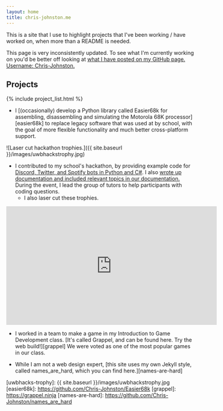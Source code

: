 ```yaml
---
layout: home
title: chris-johnston.me
---
```


This is a site that I use to highlight projects that I've been working / have
worked on, when more than a README is needed.

This page is very inconsistently updated. To see what I'm currently working on
you'd be better off looking at
[what I have posted on my GitHub page. Username: Chris-Johnston.][cjgithub]

## Projects

{% include project_list.html %}

  - I [(occasionally) develop a Python library called Easier68k for assembling, disassembling and simulating the Motorola 68K processor][easier68k] to replace legacy software that was used at by school, with the goal of more flexible
  functionality and much better cross-platform support.
 
![Laser cut hackathon trophies.]({{ site.baseurl }}/images/uwbhackstrophy.jpg)
  
  - I contributed to my school's hackathon, by providing example code for
    [Discord, Twitter, and Spotify bots in Python and C#][uwbhacks-barebones]. I also
    [wrote up documentation and included relevant topics in our documentation.][uwbhacks]
    During the event, I lead the group of tutors to help participants with coding questions.
    - I also laser cut these trophies.
    
<iframe width="560" height="315" src="https://www.youtube-nocookie.com/embed/4v70QhtXlvY?rel=0&amp;showinfo=0" frameborder="0" allow="autoplay; encrypted-media" allowfullscreen></iframe>

 - I worked in a team to make a game in my Introduction to Game Development class. [It's called Grappel, and can be found here. Try the web build!][grappel] We were voted as one of the most popular games in our class.
 
  - While I am not a web design expert, [this site uses my own Jekyll style, called names_are_hard, which you can find here.][names-are-hard]


[cjgithub]: https://github.com/Chris-Johnston
[binkeyboardgit]: https://github.com/Chris-Johnston/BinaryKeyboard
[patiogit]: https://github.com/Chris-Johnston/PatioLightsHost
[xmasgit]: https://github.com/Chris-Johnston/Internet-Xmas-Tree
[cssbotpygit]: https://github.com/Chris-Johnston/CSSBot_Py
[cssbotgit]: https://github.com/Chris-Johnston/CSSBot
[dnetcontrib]: https://github.com/RogueException/Discord.Net/pulls?utf8=%E2%9C%93&q=author%3AChris-Johnston+
[achievementgit]: https://github.com/Chris-Johnston/DiscordAchievementBot
[bulbgit]: https://github.com/Chris-Johnston/PythonWifiBulb
[uwbhacks]: https://uwb-acm.github.io/Hackathon-Docs/
[uwbhacks-barebones]: https://github.com/UWB-ACM
[uwbhacks-trophy]: {{ site.baseurl }}/images/uwbhackstrophy.jpg
[easier68k]: https://github.com/Chris-Johnston/Easier68k
[grappel]: https://grappel.ninja
[names-are-hard]: https://github.com/Chris-Johnston/names_are_hard
